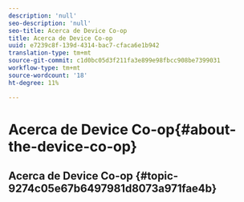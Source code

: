 ```yaml
---
description: 'null'
seo-description: 'null'
seo-title: Acerca de Device Co-op
title: Acerca de Device Co-op
uuid: e7239c8f-139d-4314-bac7-cfaca6e1b942
translation-type: tm+mt
source-git-commit: c1d0bc05d3f211fa3e899e98fbcc908be7399031
workflow-type: tm+mt
source-wordcount: '18'
ht-degree: 11%

---
```



# Acerca de Device Co-op{#about-the-device-co-op}

## Acerca de Device Co-op {#topic-9274c05e67b6497981d8073a971fae4b}

